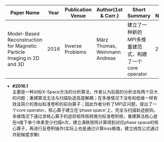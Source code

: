 | Paper Name | Year | Publication Venue | Author(1st & Corr.) | Short Summary | Item Number | 
|------|------|------|------|------|------|
| Model-Based Reconstruction for Magnetic Particle Imaging in 2D and 3D | 2016 | Inverse Problems | März Thomas, Weinmann Andreas | 建立了一种新的MPI多维重建范式，构建了一个core operator | 2016.1 |

* **#2016.1**  
  主要是一种对标X-Space方法的分析算法，作者认为前面的分析法有两个巨大的问题：重建算法无法与扫描轨迹高度解耦；在多维情况下没有和低维一样有效且简介的类似标准卷积的前向算子；因此作者分析了MPI正问题，提出了一个core operator，核心算子建立在'phase space'上，完全与扫描轨迹脱钩，多维情况下通过求核心算子的迹将矩阵核转换为标准卷积核，重建算法核心是在n维下单个体素至少扫描n次，建立满秩矩阵计算得到对应phase space的核心算子，再进行反卷积操作(实际上也是通过计算loss极值，建立线性公式通过共轭梯度求解)
